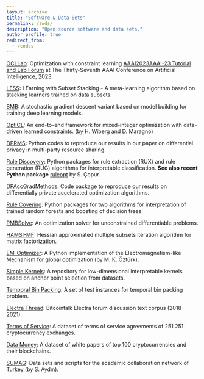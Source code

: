 ```yaml
---
layout: archive
title: "Software & Data Sets"
permalink: /swds/
description: "Open source software and data sets."
author_profile: true
redirect_from: 
  - /codes
---
```


[OCLLab](Labhttps://sibirbil.github.io/AAAI-23-OCLLab/): Optimization with constraint learning [AAAI2023AAAI-23 Tutorial and Lab Forum](https://aaai-23.aaai.org/aaai23tutorials/) at The Thirty-Seventh AAAI Conference on Artificial Intelligence, 2023.

[LESS](https://github.com/sibirbil/LESS): LEarning with Subset Stacking - A meta-learning algorithm based on stacking learners trained on data subsets.

[SMB](https://github.com/sibirbil/SMB): A stochastic gradient descent variant based on model building for training deep learning models.

[OptiCL](https://github.com/hwiberg/OptiCL): An end-to-end framework for mixed-integer optimization with data-driven learned constraints. (by H. Wiberg and D. Maragno)

[DPRMS](https://github.com/sibirbil/DPMPRS): Python codes to reproduce our results in our paper on differential privacy in multi-party resource sharing.

[Rule Discovery](https://github.com/sibirbil/RuleDiscovery): Python packages for rule extraction (RUX) and rule generation (RUG) algorithms for interpretable classification. **See also recent Python package** [ruleopt](https://github.com/sametcopur/ruleopt) by S. Çopur.

[DPAccGradMethods](https://github.com/sibirbil/DPAccGradMethods): Code package to reproduce our results on differentially private accelerated optimization algorithms.

[Rule Covering](https://github.com/sibirbil/RuleCovering): Python packages for two algorithms for interpretation of trained random forests and
boosting of decision trees.

[PMBSolve](https://github.com/sibirbil/PMBSolve): An optimization solver for unconstrained differentiable problems.

[HAMSI-MF](https://github.com/spartensor/hamsi-mf): Hessian approximated multiple subsets iteration algorithm for matrix factorization.

[EM-Optimizer](https://github.com/mkozturk/em-optimizer): A Python implementation of the Electromagnetism-like Mechanism
for global optimization (by M. K. Öztürk).

[Simple Kernels](https://github.com/sibirbil/SimpleKernels): A repository for low-dimensional interpretable kernels based on
anchor point selection from datasets.

[Temporal Bin Packing](https://github.com/sibirbil/TemporalBinPacking): A set of test instances for temporal bin packing problem.

[Electra Thread](https://github.com/sibirbil/ElectraThread): Bitcointalk Electra forum discussion text corpus (2018-2021).

[Terms of Service](https://github.com/sibirbil/TermsOfService): A dataset of terms of service agreements of 251  251 cryptocurrency exchanges.

[Data Money](https://github.com/sibirbil/DataMoney): A dataset of white papers of top 100 cryptocurrencies and their blockchains.

[SUMAG](https://github.com/soneraydin/sumag_thesis): Data sets and scripts for the academic collaboration network of Turkey
(by S. Aydın).